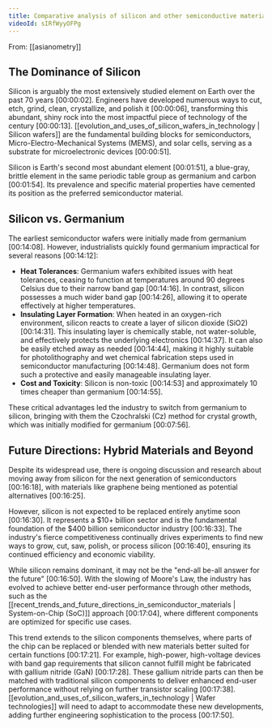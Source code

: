 ```yaml
---
title: Comparative analysis of silicon and other semiconductive materials
videoId: sIRfWyyOFPg
---
```


From: [[asianometry]] <br/> 

## The Dominance of Silicon
Silicon is arguably the most extensively studied element on Earth over the past 70 years <a class="yt-timestamp" data-t="00:00:02">[00:00:02]</a>. Engineers have developed numerous ways to cut, etch, grind, clean, crystallize, and polish it <a class="yt-timestamp" data-t="00:00:06">[00:00:06]</a>, transforming this abundant, shiny rock into the most impactful piece of technology of the century <a class="yt-timestamp" data-t="00:00:13">[00:00:13]</a>. [[evolution_and_uses_of_silicon_wafers_in_technology | Silicon wafers]] are the fundamental building blocks for semiconductors, Micro-Electro-Mechanical Systems (MEMS), and solar cells, serving as a substrate for microelectronic devices <a class="yt-timestamp" data-t="00:00:51">[00:00:51]</a>.

Silicon is Earth's second most abundant element <a class="yt-timestamp" data-t="00:01:51">[00:01:51]</a>, a blue-gray, brittle element in the same periodic table group as germanium and carbon <a class="yt-timestamp" data-t="00:01:54">[00:01:54]</a>. Its prevalence and specific material properties have cemented its position as the preferred semiconductor material.

## Silicon vs. Germanium
The earliest semiconductor wafers were initially made from germanium <a class="yt-timestamp" data-t="00:14:08">[00:14:08]</a>. However, industrialists quickly found germanium impractical for several reasons <a class="yt-timestamp" data-t="00:14:12">[00:14:12]</a>:

*   **Heat Tolerances**: Germanium wafers exhibited issues with heat tolerances, ceasing to function at temperatures around 90 degrees Celsius due to their narrow band gap <a class="yt-timestamp" data-t="00:14:16">[00:14:16]</a>. In contrast, silicon possesses a much wider band gap <a class="yt-timestamp" data-t="00:14:26">[00:14:26]</a>, allowing it to operate effectively at higher temperatures.
*   **Insulating Layer Formation**: When heated in an oxygen-rich environment, silicon reacts to create a layer of silicon dioxide (SiO2) <a class="yt-timestamp" data-t="00:14:31">[00:14:31]</a>. This insulating layer is chemically stable, not water-soluble, and effectively protects the underlying electronics <a class="yt-timestamp" data-t="00:14:37">[00:14:37]</a>. It can also be easily etched away as needed <a class="yt-timestamp" data-t="00:14:44">[00:14:44]</a>, making it highly suitable for photolithography and wet chemical fabrication steps used in semiconductor manufacturing <a class="yt-timestamp" data-t="00:14:48">[00:14:48]</a>. Germanium does not form such a protective and easily manageable insulating layer.
*   **Cost and Toxicity**: Silicon is non-toxic <a class="yt-timestamp" data-t="00:14:53">[00:14:53]</a> and approximately 10 times cheaper than germanium <a class="yt-timestamp" data-t="00:14:55">[00:14:55]</a>.

These critical advantages led the industry to switch from germanium to silicon, bringing with them the Czochralski (Cz) method for crystal growth, which was initially modified for germanium <a class="yt-timestamp" data-t="00:07:56">[00:07:56]</a>.

## Future Directions: Hybrid Materials and Beyond
Despite its widespread use, there is ongoing discussion and research about moving away from silicon for the next generation of semiconductors <a class="yt-timestamp" data-t="00:16:18">[00:16:18]</a>, with materials like graphene being mentioned as potential alternatives <a class="yt-timestamp" data-t="00:16:25">[00:16:25]</a>.

However, silicon is not expected to be replaced entirely anytime soon <a class="yt-timestamp" data-t="00:16:30">[00:16:30]</a>. It represents a $10+ billion sector and is the fundamental foundation of the $400 billion semiconductor industry <a class="yt-timestamp" data-t="00:16:33">[00:16:33]</a>. The industry's fierce competitiveness continually drives experiments to find new ways to grow, cut, saw, polish, or process silicon <a class="yt-timestamp" data-t="00:16:40">[00:16:40]</a>, ensuring its continued efficiency and economic viability.

While silicon remains dominant, it may not be the "end-all be-all answer for the future" <a class="yt-timestamp" data-t="00:16:50">[00:16:50]</a>. With the slowing of Moore's Law, the industry has evolved to achieve better end-user performance through other methods, such as the [[recent_trends_and_future_directions_in_semiconductor_materials | System-on-Chip (SoC)]] approach <a class="yt-timestamp" data-t="00:17:04">[00:17:04]</a>, where different components are optimized for specific use cases.

This trend extends to the silicon components themselves, where parts of the chip can be replaced or blended with new materials better suited for certain functions <a class="yt-timestamp" data-t="00:17:21">[00:17:21]</a>. For example, high-power, high-voltage devices with band gap requirements that silicon cannot fulfill might be fabricated with gallium nitride (GaN) <a class="yt-timestamp" data-t="00:17:28">[00:17:28]</a>. These gallium nitride parts can then be matched with traditional silicon components to deliver enhanced end-user performance without relying on further transistor scaling <a class="yt-timestamp" data-t="00:17:38">[00:17:38]</a>. [[evolution_and_uses_of_silicon_wafers_in_technology | Wafer technologies]] will need to adapt to accommodate these new developments, adding further engineering sophistication to the process <a class="yt-timestamp" data-t="00:17:50">[00:17:50]</a>.
